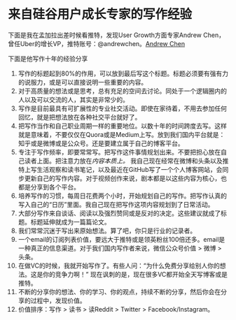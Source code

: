# 来自硅谷用户成长专家的写作经验
下面是我在孟加拉出差时候看推特，发现User Growth方面专家Andrew Chen，曾任Uber的增长VP，推特账号：@andrewchen。[Andrew Chen](https://twitter.com/andrewchen/status/890076892698750976)

下面是他写作十年的经验分享

1. 写作的标题起到80%的作用，可以放到最后写这个标题。标题必须要有强有力的说服力，或是可以直接说明一些重要的内容。
2. 对于高质量的想法或是思考，总有充足的空间去讨论。同处于一个逻辑圈内的人以及可以交流的人，其实是非常少的。
3. 写作是目前最具有可扩展性的专业社交活动。即使在家待着，不用去参加任何回忆，就是把想法放在各种社交平台就好了。
4. 把写作当作和自己职业周期一样的重要地位。以数十年的时间跨度去写。这样就是意味着，不要仅仅在Quora或是Medium上写。放到我们国内平台就是：知乎或是微博或是公众号。还是要建立属于自己的博客平台。
5. 专注于写作频率，即要常常写。把写作这件事情规划出来。不要把担心放在自己读者上面。把注意力放在*内容本质上。* 我自己现在经常在微博和头条以及推特上写生活观察和读书笔记，以及最近在GitHub写了一个个人博客网站，会同步更新自己的写作内容。对于视频创作来说，剧本都是以这些内容为核心，也都是分享到各个平台。
6. 培养写作的习惯，每周日花费两个小时，开始规划自己的写作。把写作认真的写入自己的“日历”里面。我自己现在把写作这项内容规划到了日常活动。
7. 大部分写作来自谈话、阅读以及强烈赞同或是反对的决定。这些建议就成了标题。标题延伸就成为一篇篇论文。
8. 我们常常沉迷于写出来原始想法。算了吧，你只是行业的记录者。
9. 一个email的订阅列表价值，要远大于推特或是领英粉丝100倍还多。email是一种真正的信息渠道。对于我们国内写作者来说，微信公众号价值 > 微博 > 头条。
10. 在做VC的时候，我就开始写作了。有些人问：“为什么免费分享给别人你的想法。这是你的竞争力啊！” 现在讽刺的是，现在很多VC都开始全天写博客或是推特。
11. 不断的分享你的想法、你的学习、你的观点，持续不断的分享，然后你会在分享的过程中，发现价值。
12. 价值排序：写作 > 读书 > 读Reddit > Twitter > Facebook/Instagram。

